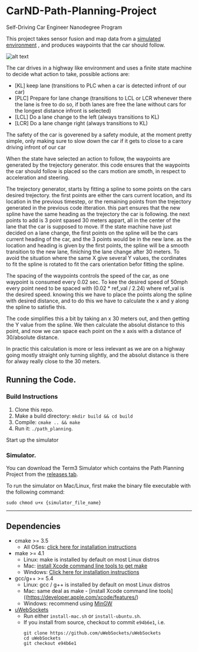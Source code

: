 # **CarND-Path-Planning-Project**
Self-Driving Car Engineer Nanodegree Program

[//]: # (Image References)
[image1]: ./images/path_planning.gif "run1"
   
This project takes sensor fusion and map data from a [simulated environment](https://github.com/udacity/self-driving-car-sim/releases/tag/T3_v1.2) , and produces waypoints that the car should follow.

![alt text][image1]

The car drives in a highway like environment and uses a finite state machine to decide what action to take, possible actions are:
- [KL] keep lane (transitions to PLC when a car is detected infront of our car)
- [PLC] Prepare for lane change (transitions to LCL or LCR whenever there the lane is free to do so, if both lanes are free the lane without cars for the longest distance infront is selected)
- [LCL] Do a lane change to the left (always transitions to KL)
- [LCR] Do a lane change right (always transitions to KL)

The safety of the car is goverened by a safety module, at the moment pretty simple, only making sure to slow down the car if it gets to close to a care driving infront of our car

When the state have selected an action to follow, the waypoints are generated by the trejectory generator. this code ensures that the waypoints the car should follow is placed so the cars motion are smoth, in respect to acceleration and steering.

The trejectory generator, starts by fitting a spline to some points on the cars desired trejectory. the first points are either the cars current location, and its location in the previous timestep, or the remaining points from the trejectory generated in the previous code itteration. this part ensures that the new spline have the same heading as the trejectory the car is following.
the next points to add is 3 point spased 30 meters appart, all in the center of the lane that the car is supposed to move.
If the state machine have just decided on a lane change, the first points on the spline will be the cars current heading of the car, and the 3 points would be in the new lane. as the location and heading is given by the first points, the spline will be a smooth transition to the new lane, finiching the lane change after 30 meters.
To avoid the situation where the same X give several Y values, the cordinates to fit the spline is rotated to fit the cars orientation befor fitting the spline.

The spacing of the waypoints controls the speed of the car, as one waypoint is consumed every 0.02 sec.
To kee the desired speed of 50mph every point need to be spaced with (0.02 * ref_val / 2.24) where ref_val is the desired speed.
knowing this we have to place the points along the spline with desired distance, and to do this we have to calculate the x and y along the spline to satisfie this.

The code simplifies this a bit by taking an x 30 meters out, and then getting the Y value from the spline.
We then calculate the absolut distance to this point, and now we can space each point on the x axis with a distance of 30/absolute distance.

In practic this calculation is more or less irelevant as we are on a highway going mostly straight only turning slightly, and the absolut distance is there for alway really close to the 30 meters.

## Running the Code.

### Build Instructions

1. Clone this repo.
2. Make a build directory: `mkdir build && cd build`
3. Compile: `cmake .. && make`
4. Run it: `./path_planning`.

Start up the simulator

### Simulator.
You can download the Term3 Simulator which contains the Path Planning Project from the [releases tab](https://github.com/udacity/self-driving-car-sim/releases/tag/T3_v1.2).  

To run the simulator on Mac/Linux, first make the binary file executable with the following command:
```shell
sudo chmod u+x {simulator_file_name}
```

---

## Dependencies

* cmake >= 3.5
  * All OSes: [click here for installation instructions](https://cmake.org/install/)
* make >= 4.1
  * Linux: make is installed by default on most Linux distros
  * Mac: [install Xcode command line tools to get make](https://developer.apple.com/xcode/features/)
  * Windows: [Click here for installation instructions](http://gnuwin32.sourceforge.net/packages/make.htm)
* gcc/g++ >= 5.4
  * Linux: gcc / g++ is installed by default on most Linux distros
  * Mac: same deal as make - [install Xcode command line tools]((https://developer.apple.com/xcode/features/)
  * Windows: recommend using [MinGW](http://www.mingw.org/)
* [uWebSockets](https://github.com/uWebSockets/uWebSockets)
  * Run either `install-mac.sh` or `install-ubuntu.sh`.
  * If you install from source, checkout to commit `e94b6e1`, i.e.
    ```
    git clone https://github.com/uWebSockets/uWebSockets 
    cd uWebSockets
    git checkout e94b6e1
    ```